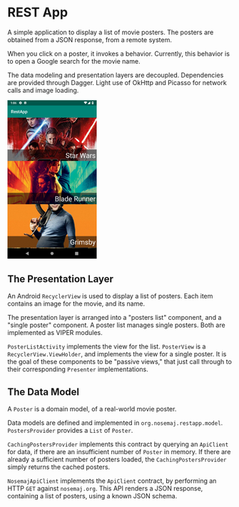 # REST App

A simple application to display a list of movie posters. The posters are
obtained from a JSON response, from a remote system.

When you click on a poster, it invokes a behavior. Currently, this
behavior is to open a Google search for the movie name.

The data modeling and presentation layers are decoupled. Dependencies
are provided through Dagger. Light use of OkHttp and Picasso for network
calls and image loading.

<img src="https://raw.githubusercontent.com/jamesonwilliams/RestApp/master/screenshot.png" alt="REST App Screenshot" width="200">

## The Presentation Layer

An Android `RecyclerView` is used to display a list of posters. Each
item contains an image for the movie, and its name.

The presentation layer is arranged into a "posters list" component, and
a "single poster" component. A poster list manages single posters. Both
are implemented as VIPER modules.

`PosterListActivity` implements the view for the list. `PosterView` is a
`RecyclerView.ViewHolder`, and implements the view for a single poster.
It is the goal of these components to be "passive views," that just call
through to their corresponding `Presenter` implementations.

## The Data Model

A `Poster` is a domain model, of a real-world movie poster.

Data models are defined and implemented in `org.nosemaj.restapp.model`.
`PostersProvider` provides a `List` of `Poster`.

`CachingPostersProvider` implements this contract by querying an
`ApiClient` for data, if there are an insufficient number of `Poster` in
memory. If there are already a sufficient number of posters loaded, the
`CachingPostersProvider` simply returns the cached posters.

`NosemajApiClient` implements the `ApiClient` contract, by performing an
HTTP `GET` against `nosemaj.org`. This API renders a JSON response,
containing a list of posters, using a known JSON schema.

